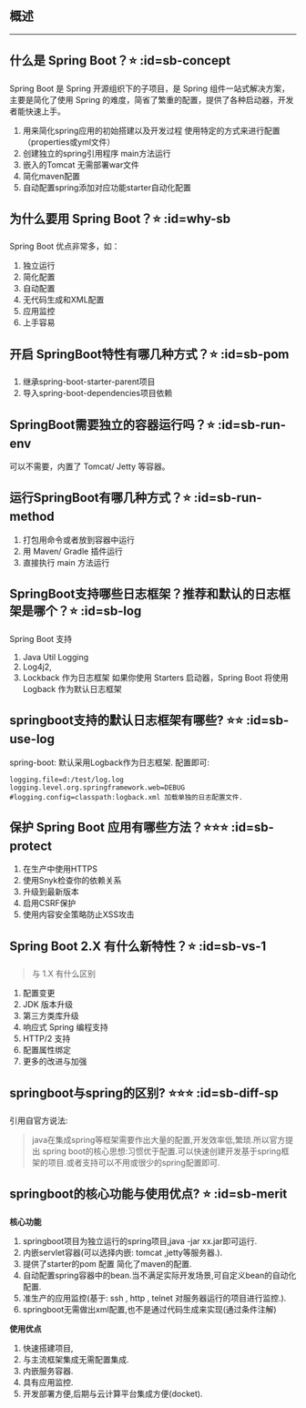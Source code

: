 ##  概述
---
## 什么是 Spring Boot？⭐ :id=sb-concept
Spring Boot 是 Spring 开源组织下的子项目，是 Spring 组件一站式解决方案，主要是简化了使用 Spring 的难度，简省了繁重的配置，提供了各种启动器，开发者能快速上手。
1. 用来简化spring应用的初始搭建以及开发过程 使用特定的方式来进行配置（properties或yml文件）
2. 创建独立的spring引用程序 main方法运行
3. 嵌入的Tomcat 无需部署war文件
4. 简化maven配置
5. 自动配置spring添加对应功能starter自动化配置

## 为什么要用 Spring Boot？⭐ :id=why-sb
Spring Boot 优点非常多，如：
1. 独立运行
1. 简化配置
1. 自动配置
1. 无代码生成和XML配置
1. 应用监控
1. 上手容易

## 开启 SpringBoot特性有哪几种方式？⭐ :id=sb-pom
1. 继承spring-boot-starter-parent项目
1. 导入spring-boot-dependencies项目依赖

## SpringBoot需要独立的容器运行吗？⭐ :id=sb-run-env
可以不需要，内置了 Tomcat/ Jetty 等容器。

## 运行SpringBoot有哪几种方式？⭐ :id=sb-run-method
1. 打包用命令或者放到容器中运行
1. 用 Maven/ Gradle 插件运行
1. 直接执行 main 方法运行

## SpringBoot支持哪些日志框架？推荐和默认的日志框架是哪个？⭐ :id=sb-log
Spring Boot 支持 
1. Java Util Logging
2. Log4j2,
3. Lockback 作为日志框架
如果你使用 Starters 启动器，Spring Boot 将使用 Logback 作为默认日志框架

## springboot支持的默认日志框架有哪些? ⭐⭐ :id=sb-use-log
spring-boot: 默认采用Logback作为日志框架.
配置即可:
```properties
logging.file=d:/test/log.log
logging.level.org.springframework.web=DEBUG
#logging.config=classpath:logback.xml 加载单独的日志配置文件.
```

## 保护 Spring Boot 应用有哪些方法？⭐⭐⭐ :id=sb-protect
1. 在生产中使用HTTPS
1. 使用Snyk检查你的依赖关系
1. 升级到最新版本
1. 启用CSRF保护
1. 使用内容安全策略防止XSS攻击

## Spring Boot 2.X 有什么新特性？⭐ :id=sb-vs-1
> 与 1.X 有什么区别

1. 配置变更
1. JDK 版本升级
1. 第三方类库升级
1. 响应式 Spring 编程支持
1. HTTP/2 支持
1. 配置属性绑定
1. 更多的改进与加强

## springboot与spring的区别? ⭐⭐⭐ :id=sb-diff-sp
引用自官方说法:
> java在集成spring等框架需要作出大量的配置,开发效率低,繁琐.所以官方提出 spring boot的核心思想:习惯优于配置.可以快速创建开发基于spring框架的项目.或者支持可以不用或很少的spring配置即可.

## springboot的核心功能与使用优点? ⭐ :id=sb-merit
**核心功能**

1. springboot项目为独立运行的spring项目,java -jar xx.jar即可运行.
1. 内嵌servlet容器(可以选择内嵌: tomcat ,jetty等服务器.).
1. 提供了starter的pom 配置 简化了maven的配置.
1. 自动配置spring容器中的bean.当不满足实际开发场景,可自定义bean的自动化配置.
1. 准生产的应用监控(基于: ssh , http , telnet 对服务器运行的项目进行监控.).
1. springboot无需做出xml配置,也不是通过代码生成来实现(通过条件注解)

**使用优点**

1. 快速搭建项目,
1. 与主流框架集成无需配置集成.
1. 内嵌服务容器.
1. 具有应用监控.
1. 开发部署方便,后期与云计算平台集成方便(docket).